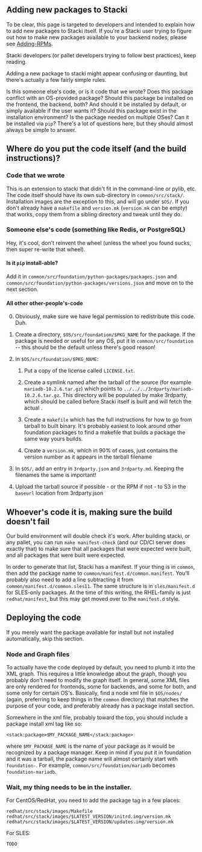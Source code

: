 ## Adding new packages to Stacki


To be clear, this page is targeted to developers and intended to explain how to add new packages to Stacki itself.  If you're a Stacki user trying to figure out how to make new packages available to your backend nodes, please see [Adding-RPMs](Adding-RPMs).

Stacki developers (or pallet developers trying to follow best practices), keep reading.

Adding a new package to stacki might appear confusing or daunting, but there's actually a few fairly simple rules.

Is this someone else's code, or is it code that we wrote?  Does this package conflict with an OS-provided package?  Should this package be installed on the frontend, the backend, both?  And should it be installed by default, or simply available if the user wants it?  Should this package exist in the installation environment?  Is the package needed on multiple OSes?  Can it be installed via `pip`?  There's a lot of questions here, but they should almost always be simple to answer.

## Where do you put the code itself (and the build instructions)?

### Code that we wrote

This is an extension to stacki that didn't fit in the command-line or pylib, etc.  The code itself should have its own sub-directory in `common/src/stack/`.  Installation images are the exception to this, and will go under `$OS/`.  If you don't already have a `makefile` and `version.mk` (`version.mk` can be empty) that works, copy them from a sibling directory and tweak until they do.

### Someone else's code (something like Redis, or PostgreSQL)

Hey, it's cool, don't reinvent the wheel (unless the wheel you found sucks, then super re-write that wheel).

#### Is it `pip` install-able?

Add it in `common/src/foundation/python-packages/packages.json` and `common/src/foundation/python-packages/versions.json` and move on to the next section.

#### All other other-people's-code

0. Obviously, make sure we have legal permission to redistribute this code.  Duh.

1. Create a directory, `$OS/src/foundation/$PKG_NAME` for the package.  If the package is needed or useful for any OS, put it in `common/src/foundation` -- this should be the default unless there's good reason!

2. In `$OS/src/foundation/$PKG_NAME`:

    1. Put a copy of the license called `LICENSE.txt`.

    2. Create a symlink named after the tarball of the source (for example `mariadb-10.2.6.tar.gz`) which points to `../../../3rdparty/mariadb-10.2.6.tar.gz`.  This directory will be populated by make 3rdparty, which should be called before Stacki itself is built and will fetch the actual .

    3. Create a `makefile` which has the full instructions for how to go from tarball to built binary.  It's probably easiest to look around other foundation packages to find a makefile that builds a package the same way yours builds.

    4. Create a `version.mk`, which in 90% of cases, just contains the version number as it appears in the tarball filename

3. In `$OS/`, add an entry in `3rdparty.json` and `3rdparty.md`.  Keeping the filenames the same is important!

4. Upload the tarball source if possible - or the RPM if not - to S3 in the `baseurl` location from 3rdparty.json

## Whoever's code it is, making sure the build doesn't fail

Our build environment will double check it's work.  After building stacki, or any pallet, you can run `make manifest-check` (and our CD/CI server does exactly that) to make sure that all packages that were expected were built, and all packages that were built were expected.

In order to generate that list, Stacki has a manifest.  If your thing is in `common`, then add the package name to `common/manifest.d/common.manifest`.  You'll probably also need to add a line subtracting it from `common/manifest.d/common.sles11`.  The same structure is in `sles/manifest.d` for SLES-only packages.  At the time of this writing, the RHEL-family is just `redhat/manifest`, but this may get moved over to the `manifest.d` style.

## Deploying the code

If you merely want the package available for install but not installed automatically, skip this section.

### Node and Graph files

To actually have the code deployed by default, you need to plumb it into the XML graph.  This requires a little knowledge about the graph, though you probably don't need to modify the graph itself.  In general, some XML files are only rendered for frontends, some for backends, and some for both, and some only for certain OS's.  Basically, find a node xml file in `$OS/nodes/` (again, preferring to keep things in the `common` directory) that matches the purpose of your code, and preferably already has a package install section.

Somewhere in the xml file, probably toward the top, you should include a package install xml tag like so:

```
<stack:package>$MY_PACKAGE_NAME</stack:package>
```

where `$MY_PACKAGE_NAME` is the name of your package as it would be recognized by a package manager.  Keep in mind if you put it in foundation and it was a tarball, the package name will almost certainly start with `foundation-`.  For example, `common/src/foundation/mariadb` becomes `foundation-mariadb`.

### Wait, my thing needs to be in the installer.

For CentOS/RedHat, you need to add the package tag in a few places:

```
redhat/src/stack/images/Makefile
redhat/src/stack/images/$LATEST_VERSION/initrd.img/version.mk
redhat/src/stack/images/$LATEST_VERSION/updates.img/version.mk
```

For SLES:

```
TODO
```
